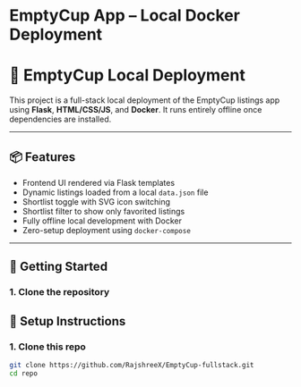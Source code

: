 # EmptyCup App – Local Docker Deployment

# 🧩 EmptyCup Local Deployment

This project is a full-stack local deployment of the EmptyCup listings app using **Flask**, **HTML/CSS/JS**, and **Docker**. It runs entirely offline once dependencies are installed.

---

## 📦 Features

- Frontend UI rendered via Flask templates
- Dynamic listings loaded from a local `data.json` file
- Shortlist toggle with SVG icon switching
- Shortlist filter to show only favorited listings
- Fully offline local development with Docker
- Zero-setup deployment using `docker-compose`

---

## 🚀 Getting Started

### 1. Clone the repository

## 🚀 Setup Instructions

### 1. Clone this repo
```bash
git clone https://github.com/RajshreeX/EmptyCup-fullstack.git
cd repo
